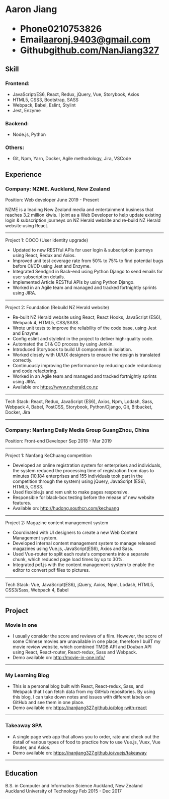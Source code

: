 <h1>
  <span>Aaron Jiang</span>
  <ul>
    <li><span>Phone</span>0210753826</li>
    <li><span>Email</span><a href="mailto:aaronj.9403@gmail.com">aaronj.9403@gmail.com</a></li>
    <li><span>Github</span><a href="https://www.github.com/NanJiang327" target='_blank'>github.com/NanJiang327</a></li>
  </ul>
</h1>

## Skill
### Frontend: 
* JavaScript/ES6, React, Redux, jQuery, Vue, Storybook, Axios
* HTML5, CSS3, Bootstrap, SASS
* Webpack, Babel, Eslint, Stylint
* Jest, Enzyme

### Backend: 
* Node.js, Python

### Others:
* Git, Npm, Yarn, Docker, Agile methodology, Jira, VSCode

## Experience
### Company: NZME. <span class="right red">Auckland, New Zealand</span>
<span class="bold">Position: Web developer</span>
<span class="right">June 2019 - Present</span>

NZME is a leading New Zealand media and entertainment business that reaches 3.2 million kiwis. I joint as a Web Developer to help update existing login & subscription journeys on NZ Herald website and re-build NZ Herald website using React.

---

<div class="sub-project">Project 1: COCO (User identity upgrade)</div>

* Updated to new RESTful APIs for user login & subscription journeys using React, Redux and Axios.
* Improved unit test coverage rate from 50% to 75% to find potential bugs before CI/CD using Jest and Enzyme.
* Integrated Sendgrid in Back-end using Python Django to send emails for user subscription details.
* Implemented Article RESTful APIs by using Python Django.
* Worked in an Agile team and managed and tracked fortnightly sprints using JIRA. 

---

<div class="sub-project">Project 2: Foundation (Rebuild NZ Herald website)</div>

* Re-built NZ Herald website using React, React Hooks, JavaScript (ES6), Webpack 4, HTML5, CSS/SASS.
* Wrote unit tests to improve the reliability of the code base, using Jest and Enzyme.
* Config eslint and stylelint in the project to deliver high-quality code.
* Automated the CI & CD process by using Jenkin.
* Introduced Storybook to build UI components in isolation.
* Worked closely with UI/UX designers to ensure the design is translated correctly.
* Continuously improving the performance by reducing code redundancy and code refactoring.
* Worked in an Agile team and managed and tracked fortnightly sprints using JIRA. 
* Available on: <a href="https://www.nzherald.co.nz/" target="_blank">https://www.nzherald.co.nz</a>

---

Tech Stack: React, Redux, JavaScript (ES6), Axios, Npm, Lodash, Sass, Webpack 4, Babel, PostCSS, Storybook, Python/Django, Git, Bitbucket, Docker, Jira

---

### Company: Nanfang Daily Media Group <span class="right red">GuangZhou, China</span>
<span class="bold">Position: Front-end Developer</span>
<span class="right">Sep 2018 - Mar 2019 </span>

---

<div class="sub-project">Project 1:  Nanfang KeChuang competition</div>

*  Developed an online registration system for enterprises and individuals, the system reduced the processing time of registration from days to minutes (10,184 enterprises and 155 individuals took part in the competition through the system) using jQuery, JavaScript (ES6), HTML5, CSS3.
* Used flexible.js and rem unit to make pages responsive.
* Responsible for black-box testing before the release of new website features.
* Available on: <a href="http://hudong.southcn.com/kechuang/" target="_blank">http://hudong.southcn.com/kechuang</a>

---

<div class="sub-project">Project 2: Magazine content management system</div>

* Coordinated with UI designers to create a new Web Content Management system.
* Developed internal content management system to manage released magazines using Vue.js, JavaScript(ES6), Axios and Sass.
* Used Vue-router to split each route's components into a separate chunk, which reduced page load times by up to 30%.
* Integrated pdf.js with the content management system to enable the editor to convert pdf files to pictures.

---

Tech Stack: Vue, JavaScript(ES6), jQuery, Axios, Npm, Lodash, HTML5, CSS3/Sass, Webpack 4, Babel

---

## Project
### Movie in one
* I usually consider the score and reviews of a film. However, the score of some Chinese movies are unavailable in one place, therefore I builT my movie review website, which combined TMDB API and Douban API using React, React-router, React-redux, Sass and Webpack.
* Demo available on: <a href="http://movie-in-one.info/" target='_blank'>http://movie-in-one.info/</a>

---

### My Learning Blog
* This is a personal blog built with React, React-redux, Sass, and Webpack that I can fetch data from my GitHub repositories. By using this blog, I can take down notes and issues with different labels on GitHub and see them in one place.
* Demo available on: <a href="https://nanjiang327.github.io/blog-with-react" target='_blank'>https://nanjiang327.github.io/blog-with-react</a>

---

### Takeaway SPA
* A single page web app that allows you to order, rate and check out the detail of various types of food to practice how to use Vue.js, Vuex, Vue Router, and Axios.
* Demo available on: <a href="https://nanjiang327.github.io/vuejs/takeaway" target='_blank'>https://nanjiang327.github.io/vuejs/takeaway</a>

---

## Education
<span class="bold">B.S. in Computer and Information Science</span> <span class="right red">Auckland, New Zealand</span>
<br>
<span>Auckland University of Technology</span>
<span class="right">Feb 2015 - Dec 2017</span>